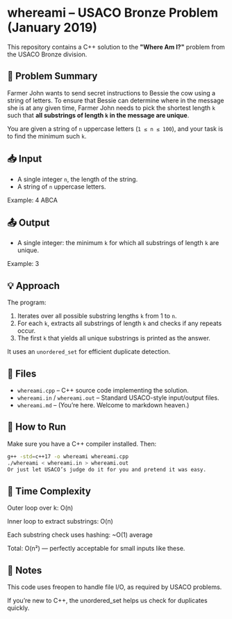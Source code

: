 # whereami – USACO Bronze Problem (January 2019)

This repository contains a C++ solution to the **"Where Am I?"** problem from the USACO Bronze division.

## 🐄 Problem Summary

Farmer John wants to send secret instructions to Bessie the cow using a string of letters. To ensure that Bessie can determine where in the message she is at any given time, Farmer John needs to pick the shortest length `k` such that **all substrings of length `k` in the message are unique**.

You are given a string of `n` uppercase letters (`1 ≤ n ≤ 100`), and your task is to find the minimum such `k`.

## 📥 Input

- A single integer `n`, the length of the string.
- A string of `n` uppercase letters.

Example:
4
ABCA

## 📤 Output

- A single integer: the minimum `k` for which all substrings of length `k` are unique.

Example:
3

## 💡 Approach

The program:
1. Iterates over all possible substring lengths `k` from 1 to `n`.
2. For each `k`, extracts all substrings of length `k` and checks if any repeats occur.
3. The first `k` that yields all unique substrings is printed as the answer.

It uses an `unordered_set` for efficient duplicate detection.

## 📁 Files

- `whereami.cpp` – C++ source code implementing the solution.
- `whereami.in` / `whereami.out` – Standard USACO-style input/output files.
- `whereami.md` – (You’re here. Welcome to markdown heaven.)

## 🚀 How to Run

Make sure you have a C++ compiler installed. Then:

```bash
g++ -std=c++17 -o whereami whereami.cpp
./whereami < whereami.in > whereami.out
Or just let USACO’s judge do it for you and pretend it was easy.
```
## 🧠 Time Complexity
Outer loop over k: O(n)

Inner loop to extract substrings: O(n)

Each substring check uses hashing: ~O(1) average

Total: O(n²) — perfectly acceptable for small inputs like these.

## 🫠 Notes
This code uses freopen to handle file I/O, as required by USACO problems.

If you’re new to C++, the unordered_set helps us check for duplicates quickly.
